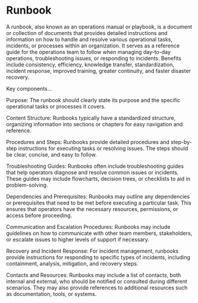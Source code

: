 # Runbook

A runbook, also known as an operations manual or playbook, is a document or collection of documents that provides detailed instructions and information on how to handle and resolve various operational tasks, incidents, or processes within an organization. It serves as a reference guide for the operations team to follow when managing day-to-day operations, troubleshooting issues, or responding to incidents. Benefits include consistency, efficiency, knowledge transfer, standardization, incident response, improved training, greater continuity, and faster disaster recovery.

Key components…

Purpose: The runbook should clearly state its purpose and the specific operational tasks or processes it covers.

Content Structure: Runbooks typically have a standardized structure, organizing information into sections or chapters for easy navigation and reference.

Procedures and Steps: Runbooks provide detailed procedures and step-by-step instructions for executing tasks or resolving issues. The steps should be clear, concise, and easy to follow.

Troubleshooting Guides: Runbooks often include troubleshooting guides that help operators diagnose and resolve common issues or incidents. These guides may include flowcharts, decision trees, or checklists to aid in problem-solving.

Dependencies and Prerequisites: Runbooks may outline any dependencies or prerequisites that need to be met before executing a particular task. This ensures that operators have the necessary resources, permissions, or access before proceeding.

Communication and Escalation Procedures: Runbooks may include guidelines on how to communicate with other team members, stakeholders, or escalate issues to higher levels of support if necessary.

Recovery and Incident Response: For incident management, runbooks provide instructions for responding to specific types of incidents, including containment, analysis, mitigation, and recovery steps.

Contacts and Resources: Runbooks may include a list of contacts, both internal and external, who should be notified or consulted during different scenarios. They may also provide references to additional resources such as documentation, tools, or systems.

